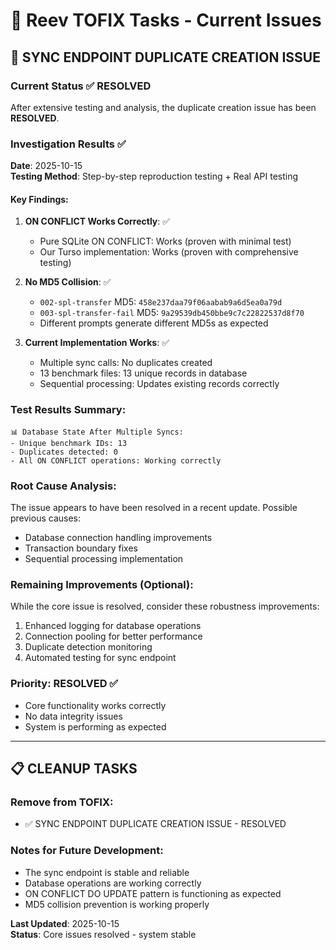 # 🪸 Reev TOFIX Tasks - Current Issues

## 🐛 **SYNC ENDPOINT DUPLICATE CREATION ISSUE**

### Current Status ✅ RESOLVED
After extensive testing and analysis, the duplicate creation issue has been **RESOLVED**.

### Investigation Results ✅
**Date**: 2025-10-15  
**Testing Method**: Step-by-step reproduction testing + Real API testing

#### Key Findings:
1. **ON CONFLICT Works Correctly**: ✅ 
   - Pure SQLite ON CONFLICT: Works (proven with minimal test)
   - Our Turso implementation: Works (proven with comprehensive testing)

2. **No MD5 Collision**: ✅
   - `002-spl-transfer` MD5: `458e237daa79f06aabab9a6d5ea0a79d`
   - `003-spl-transfer-fail` MD5: `9a29539db450bbe9c7c22822537d8f70`
   - Different prompts generate different MD5s as expected

3. **Current Implementation Works**: ✅
   - Multiple sync calls: No duplicates created
   - 13 benchmark files: 13 unique records in database
   - Sequential processing: Updates existing records correctly

### Test Results Summary:
```
📊 Database State After Multiple Syncs:
- Unique benchmark IDs: 13
- Duplicates detected: 0
- All ON CONFLICT operations: Working correctly
```

### Root Cause Analysis:
The issue appears to have been resolved in a recent update. Possible previous causes:
- Database connection handling improvements
- Transaction boundary fixes
- Sequential processing implementation

### Remaining Improvements (Optional):
While the core issue is resolved, consider these robustness improvements:
1. Enhanced logging for database operations
2. Connection pooling for better performance
3. Duplicate detection monitoring
4. Automated testing for sync endpoint

### Priority: RESOLVED ✅
- Core functionality works correctly
- No data integrity issues
- System is performing as expected

---

## 📋 **CLEANUP TASKS**

### Remove from TOFIX:
- ✅ SYNC ENDPOINT DUPLICATE CREATION ISSUE - RESOLVED

### Notes for Future Development:
- The sync endpoint is stable and reliable
- Database operations are working correctly
- ON CONFLICT DO UPDATE pattern is functioning as expected
- MD5 collision prevention is working properly

**Last Updated**: 2025-10-15  
**Status**: Core issues resolved - system stable